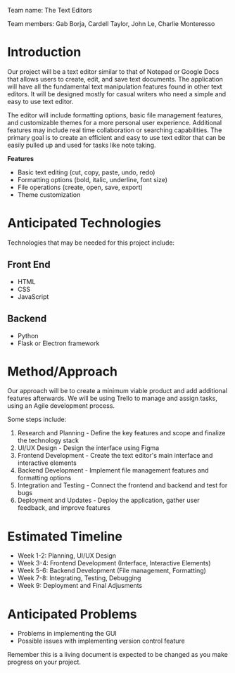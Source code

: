 Team name: The Text Editors

Team members: Gab Borja, Cardell Taylor, John Le, Charlie Monteresso

# Introduction

Our project will be a text editor similar to that of Notepad or Google Docs that allows users to create, edit, and save text documents. The application will have all the fundamental text manipulation features found in other text editors. It will be designed mostly for casual writers who need a simple and easy to use text editor.

The editor will include formatting options, basic file management features, and customizable themes for a more personal user experience. Additional features may include real time collaboration or searching capabilities. The primary goal is to create an efficient and easy to use text editor that can be easily pulled up and used for tasks like note taking.

**Features**
- Basic text editing (cut, copy, paste, undo, redo)
- Formatting options (bold, italic, underline, font size)
- File operations (create, open, save, export)
- Theme customization

# Anticipated Technologies

Technologies that may be needed for this project include:

## Front End
- HTML
- CSS
- JavaScript

## Backend
- Python
- Flask or Electron framework

# Method/Approach

Our approach will be to create a minimum viable product and add additional features afterwards. We will be using Trello to manage and assign tasks, using an Agile development process. 

Some steps include:

1. Research and Planning - Define the key features and scope and finalize the technology stack
2. UI/UX Design - Design the interface using Figma
3. Frontend Development - Create the text editor's main interface and interactive elements
4. Backend Development - Implement file management features and formatting options
5. Integration and Testing - Connect the frontend and backend and test for bugs
6. Deployment and Updates - Deploy the application, gather user feedback, and improve features

# Estimated Timeline

- Week 1-2: Planning, UI/UX Design
- Week 3-4: Frontend Development (Interface, Interactive Elements)
- Week 5-6: Backend Development (File management, Formatting)
- Week 7-8: Integrating, Testing, Debugging
- Week 9: Deployment and Final Adjusments

# Anticipated Problems

- Problems in implementing the GUI
- Possible issues with implementing version control feature

Remember this is a living document is expected to be changed as you make progress on your project.

